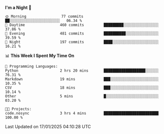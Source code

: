 <!--START_SECTION:waka-->
**I'm a Night 🦉** 

```text
🌞 Morning                77 commits          ██░░░░░░░░░░░░░░░░░░░░░░░   06.34 % 
🌆 Daytime                460 commits         █████████░░░░░░░░░░░░░░░░   37.86 % 
🌃 Evening                481 commits         ██████████░░░░░░░░░░░░░░░   39.59 % 
🌙 Night                  197 commits         ████░░░░░░░░░░░░░░░░░░░░░   16.21 % 
```


📊 **This Week I Spent My Time On** 

```text
💬 Programming Languages: 
Python                   2 hrs 20 mins       ███████████████████░░░░░░   76.31 % 
Markdown                 19 mins             ███░░░░░░░░░░░░░░░░░░░░░░   10.35 % 
CSV                      18 mins             ███░░░░░░░░░░░░░░░░░░░░░░   10.14 % 
Other                    5 mins              █░░░░░░░░░░░░░░░░░░░░░░░░   03.20 % 

🐱‍💻 Projects: 
code.nosync              3 hrs 4 mins        █████████████████████████   100.00 % 
```


 Last Updated on 17/01/2025 04:10:28 UTC
<!--END_SECTION:waka-->
